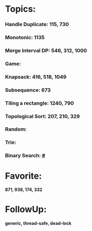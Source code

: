 # Topics:

### Handle Duplicate: 115, 730
### Monotonic: 1135
### Merge Interval DP: 546, 312, 1000
### Game:
### Knapsack: 416, 518, 1049
### Subsequence: 673
### Tiling a rectangle: 1240, 790
### Topological Sort: 207, 210, 329
### Random:
### Trie:
### Binary Search: [#](https://leetcode.com/discuss/interview-question/313216/)

# Favorite: 

#### 871, 938, 174, 332

# FollowUp:

#### generic, thread-safe, dead-lock

